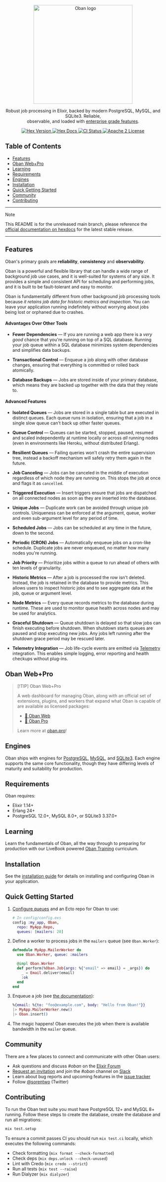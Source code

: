 <p align="center">
  <picture>
    <source media="(prefers-color-scheme: dark)" srcset="https://raw.githubusercontent.com/oban-bg/oban/main/assets/oban-logotype-dark.png">
    <source media="(prefers-color-scheme: light)" srcset="https://raw.githubusercontent.com/oban-bg/oban/main/assets/oban-logotype-light.png">
    <img alt="Oban logo" src="https://raw.githubusercontent.com/oban-bg/oban/main/assets/oban-logotype-light.png" width="320">
  </picture>
</p>

<p align="center">
  Robust job processing in Elixir, backed by modern PostgreSQL, MySQL, and SQLite3.
  Reliable, <br /> observable, and loaded with <a href="#features">enterprise grade features</a>.
</p>

<p align="center">
  <a href="https://hex.pm/packages/oban">
    <img alt="Hex Version" src="https://img.shields.io/hexpm/v/oban.svg">
  </a>

  <a href="https://hexdocs.pm/oban">
    <img alt="Hex Docs" src="http://img.shields.io/badge/hex.pm-docs-green.svg?style=flat">
  </a>

  <a href="https://github.com/oban-bg/oban/actions">
    <img alt="CI Status" src="https://github.com/oban-bg/oban/workflows/ci/badge.svg">
  </a>

  <a href="https://opensource.org/licenses/Apache-2.0">
    <img alt="Apache 2 License" src="https://img.shields.io/hexpm/l/oban">
  </a>
</p>

## Table of Contents

- [Features](#features)
- [Oban Web+Pro](#oban-webpro)
- [Learning](#learning)
- [Requirements](#requirements)
- [Engines](#engines)
- [Installation](#installation)
- [Quick Getting Started](#quick-getting-started)
- [Community](#community)
- [Contributing](#contributing)

---

> [!NOTE]
>
> This README is for the unreleased main branch, please reference the [official documentation on
> hexdocs][hexdoc] for the latest stable release.

[hexdoc]: https://hexdocs.pm/oban/Oban.html

---

## Features

Oban's primary goals are **reliability**, **consistency** and **observability**.

Oban is a powerful and flexible library that can handle a wide range of background job use cases,
and it is well-suited for systems of any size. It provides a simple and consistent API for
scheduling and performing jobs, and it is built to be fault-tolerant and easy to monitor.

Oban is fundamentally different from other background job processing tools because _it retains job
data for historic metrics and inspection_. You can leave your application running indefinitely
without worrying about jobs being lost or orphaned due to crashes.

#### Advantages Over Other Tools

- **Fewer Dependencies** — If you are running a web app there is a _very good_ chance that you're
  running on top of a SQL database. Running your job queue within a SQL database minimizes system
  dependencies and simplifies data backups.

- **Transactional Control** — Enqueue a job along with other database changes, ensuring that
  everything is committed or rolled back atomically.

- **Database Backups** — Jobs are stored inside of your primary database, which means they are
  backed up together with the data that they relate to.

#### Advanced Features

- **Isolated Queues** — Jobs are stored in a single table but are executed in distinct queues.
  Each queue runs in isolation, ensuring that a job in a single slow queue can't back up other
  faster queues.

- **Queue Control** — Queues can be started, stopped, paused, resumed and scaled independently at
  runtime locally or across _all_ running nodes (even in environments like Heroku, without
  distributed Erlang).

- **Resilient Queues** — Failing queries won't crash the entire supervision tree, instead a
  backoff mechanism will safely retry them again in the future.

- **Job Canceling** — Jobs can be canceled in the middle of execution regardless of which node
  they are running on. This stops the job at once and flags it as `cancelled`.

- **Triggered Execution** — Insert triggers ensure that jobs are dispatched on all connected nodes
  as soon as they are inserted into the database.

- **Unique Jobs** — Duplicate work can be avoided through unique job controls. Uniqueness can be
  enforced at the argument, queue, worker and even sub-argument level for any period of time.

- **Scheduled Jobs** — Jobs can be scheduled at any time in the future, down to the second.

- **Periodic (CRON) Jobs** — Automatically enqueue jobs on a cron-like schedule. Duplicate jobs
  are never enqueued, no matter how many nodes you're running.

- **Job Priority** — Prioritize jobs within a queue to run ahead of others with ten levels of
  granularity.

- **Historic Metrics** — After a job is processed the row isn't deleted. Instead, the job is
  retained in the database to provide metrics. This allows users to inspect historic jobs and to
  see aggregate data at the job, queue or argument level.

- **Node Metrics** — Every queue records metrics to the database during runtime. These are used to
  monitor queue health across nodes and may be used for analytics.

- **Graceful Shutdown** — Queue shutdown is delayed so that slow jobs can finish executing before
  shutdown. When shutdown starts queues are paused and stop executing new jobs. Any jobs left
  running after the shutdown grace period may be rescued later.

- **Telemetry Integration** — Job life-cycle events are emitted via [Telemetry][tele] integration.
  This enables simple logging, error reporting and health checkups without plug-ins.

[tele]: https://github.com/beam-telemetry/telemetry

## Oban Web+Pro

> [!TIP] Oban Web+Pro
>
> A web dashboard for managing Oban, along with an official set of extensions, plugins, and
> workers that expand what Oban is capable of are available as licensed packages:
> 
> * [🧭 Oban Web](https://oban.pro#oban-web)
> * [🌟 Oban Pro](https://oban.pro#oban-pro)
> 
> Learn more at [oban.pro][pro]!

<!-- MDOC -->

## Engines

Oban ships with engines for [PostgreSQL][postgres], [MySQL][mysql], and [SQLite3][sqlite3]. Each
engine supports the same core functionality, though they have differing levels of maturity and
suitability for production.

[postgres]: https://www.postgresql.org/
[mysql]: https://www.mysql.com/
[sqlite3]: https://www.sqlite.org/

## Requirements

Oban requires:

* Elixir 1.14+
* Erlang 24+
* PostgreSQL 12.0+, MySQL 8.0+, or SQLite3 3.37.0+

## Learning

Learn the fundamentals of Oban, all the way through to preparing for production with our LiveBook
powered [Oban Training](https://github.com/oban-bg/oban_training/) curriculum.

## Installation

See the [installation guide](https://hexdocs.pm/oban/installation.html) for details on installing
and configuring Oban in your application.

## Quick Getting Started

  1. [Configure queues](https://hexdocs.pm/oban/configuration.html) and an Ecto repo for Oban to
     use:

     ```elixir
     # In config/config.exs
     config :my_app, Oban,
       repo: MyApp.Repo,
       queues: [mailers: 20]
     ```

  2. Define a worker to process jobs in the `mailers` queue (see `Oban.Worker`):

     ```elixir
     defmodule MyApp.MailerWorker do
       use Oban.Worker, queue: :mailers

       @impl Oban.Worker
       def perform(%Oban.Job{args: %{"email" => email} = _args}) do
         _ = Email.deliver(email)
         :ok
       end
     end
     ```

  3. Enqueue a job (see [the documentation](https://hexdocs.pm/oban/Oban.Job.html#enqueueing-jobs)):

     ```elixir
     %{email: %{to: "foo@example.com", body: "Hello from Oban!"}}
     |> MyApp.MailerWorker.new()
     |> Oban.insert()
     ```

  4. The magic happens! Oban executes the job when there is available bandwidth in the
     `mailer` queue.

<!-- MDOC -->

## Community

There are a few places to connect and communicate with other Oban users:

- Ask questions and discuss *#oban* on the [Elixir Forum][forum]
- [Request an invitation][invite] and join the *#oban* channel on [Slack][slack]
- Learn about bug reports and upcoming features in the [issue tracker][issues]
- Follow [@sorentwo][twitter] (Twitter)

[invite]: https://elixir-slack.community/
[slack]: https://elixir-lang.slack.com/
[forum]: https://elixirforum.com/
[issues]: https://github.com/sorentwo/oban/issues
[twitter]: https://twitter.com/sorentwo

## Contributing

To run the Oban test suite you must have PostgreSQL 12+ and MySQL 8+ running. Follow these steps
to create the database, create the database and run all migrations:

```bash
mix test.setup
```

To ensure a commit passes CI you should run `mix test.ci` locally, which executes the following
commands:

* Check formatting (`mix format --check-formatted`)
* Check deps (`mix deps.unlock --check-unused`)
* Lint with Credo (`mix credo --strict`)
* Run all tests (`mix test --raise`)
* Run Dialyzer (`mix dialyzer`)


[pro]: https://oban.pro